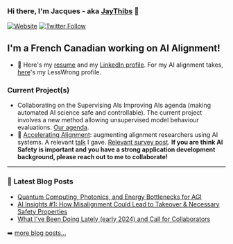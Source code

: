 ### Hi there, I'm Jacques - aka [JayThibs][website] 👋 

[![Website](https://img.shields.io/website?label=jacquesthibodeau.com&style=for-the-badge&url=https%3A%2F%2Fjacquesthibodeau.com)](https://jacquesthibodeau.com/)
[![Twitter Follow](https://img.shields.io/twitter/follow/JacquesThibs?color=1DA1F2&logo=twitter&style=for-the-badge)](https://twitter.com/intent/follow?original_referer=https%3A%2F%2Fgithub.com%2FJayThibs&screen_name=JacquesThibs)

## I'm a French Canadian working on AI Alignment!

- 📄 Here's my [resume](https://docs.google.com/document/d/1DJ4z6LjEponHrweObPjoFEssXYWJKzeCkRlKOXDPOX0/edit?usp=sharing) and my [LinkedIn profile](https://www.linkedin.com/in/jacques-thibodeau/). For my AI alignment takes, [here](https://www.lesswrong.com/users/jacques-thibodeau)'s my LessWrong profile.

### Current Project(s)

* Collaborating on the Supervising AIs Improving AIs agenda (making automated AI science safe and controllable). The current project involves a new method allowing unsupervised model behaviour evaluations. [Our agenda](https://www.lesswrong.com/posts/7e5tyFnpzGCdfT4mR/research-agenda-supervising-ais-improving-ais).
* 🌱 [Accelerating Alignment](https://docs.google.com/document/d/1g-p_8d-7c29WHeA_sQih1YZ7QDlpHd2kGL_IskF8Ix4/edit?usp=sharing): augmenting alignment researchers using AI systems. A relevant [talk](https://www.youtube.com/watch?v=rDK0XxFyrzQ) I gave. [Relevant survey post](https://www.lesswrong.com/posts/a2io2mcxTWS4mxodF/results-from-a-survey-on-tool-use-and-workflows-in-alignment). **If you are think AI Safety is important and you have a strong application development background, please reach out to me to collaborate!**

---

### 📕 Latest Blog Posts

<!-- BLOG-POST-LIST:START -->
- [Quantum Computing, Photonics, and Energy Bottlenecks for AGI](https://jacquesthibodeau.com/will-quantum-computing-play-a-role-in-agi-development/)
- [AI Insights #1: How Misalignment Could Lead to Takeover & Necessary Safety Properties](https://jacquesthibodeau.com/ai-insights-1-how-misalignment-could-lead-to-takeover-necessary-safety-properties/)
- [What I've Been Doing Lately (early 2024) and Call for Collaborators](https://jacquesthibodeau.com/update-on-what-ive-been-doing/)
<!-- BLOG-POST-LIST:END -->

➡️ [more blog posts...](https://jacquesthibodeau.com/)

<!-- ---

<details>
  <summary>:zap: Recent GitHub Activity</summary> -->
  
<!--START_SECTION:activity-->

<!--END_SECTION:activity-->

<!-- </details> -->

<!-- <details>
  <summary>:zap: GitHub Stats</summary>

  <img align="left" alt="JayThibs's GitHub Stats" src="https://github-readme-stats.jaythibs.vercel.app/api?username=JayThibs&show_icons=true&hide_border=true" />

</details> -->

[website]: https://jacquesthibodeau.com/
[personal_twitter]: https://twitter.com/JacquesThibs
[linkedin]: https://www.linkedin.com/in/jacques-thibodeau/
